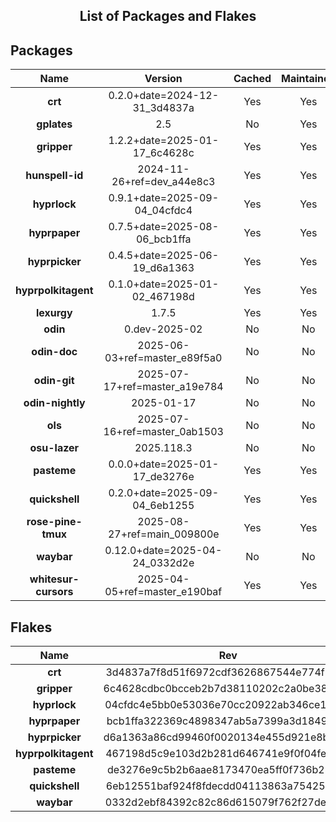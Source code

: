 <!--- This list was auto-generated. DO NOT edit this file manually. -->

<h2 align="center">List of Packages and Flakes</h2>

## Packages

| **Name** | **Version** | **Cached** | **Maintained** | **Homepage** |
| :-: | :-: | :-: | :-: | :-: |
| **crt** | 0.2.0+date=2024-12-31_3d4837a | Yes | Yes | [🌐](https://github.com/spitulax/crt) |
| **gplates** | 2.5 | No | Yes | [🌐](https://www.gplates.org) |
| **gripper** | 1.2.2+date=2025-01-17_6c4628c | Yes | Yes | [🌐](https://github.com/spitulax/gripper) |
| **hunspell-id** | 2024-11-26+ref=dev_a44e8c3 | Yes | Yes | [🌐](https://github.com/shuLhan/hunspell-id) |
| **hyprlock** | 0.9.1+date=2025-09-04_04cfdc4 | Yes | Yes | [🌐](https://github.com/hyprwm/hyprlock) |
| **hyprpaper** | 0.7.5+date=2025-08-06_bcb1ffa | Yes | Yes | [🌐](https://github.com/hyprwm/hyprpaper) |
| **hyprpicker** | 0.4.5+date=2025-06-19_d6a1363 | Yes | Yes | [🌐](https://github.com/hyprwm/hyprpicker) |
| **hyprpolkitagent** | 0.1.0+date=2025-01-02_467198d | Yes | Yes | [🌐](https://github.com/hyprwm/hyprpolkitagent) |
| **lexurgy** | 1.7.5 | Yes | Yes | [🌐](https://github.com/def-gthill/lexurgy) |
| **odin** | 0.dev-2025-02 | No | No | [🌐](https://odin-lang.org/) |
| **odin-doc** | 2025-06-03+ref=master_e89f5a0 | No | No | [🌐](https://github.com/odin-lang/pkg.odin-lang.org) |
| **odin-git** | 2025-07-17+ref=master_a19e784 | No | No | [🌐](https://odin-lang.org/) |
| **odin-nightly** | 2025-01-17 | No | No | [🌐](https://odin-lang.org/) |
| **ols** | 2025-07-16+ref=master_0ab1503 | No | No | [🌐](https://github.com/DanielGavin/ols) |
| **osu-lazer** | 2025.118.3 | No | No | [🌐](https://osu.ppy.sh) |
| **pasteme** | 0.0.0+date=2025-01-17_de3276e | Yes | Yes | [🌐](https://github.com/spitulax/pasteme) |
| **quickshell** | 0.2.0+date=2025-09-04_6eb1255 | Yes | Yes | [🌐](https://quickshell.org) |
| **rose-pine-tmux** | 2025-08-27+ref=main_009800e | Yes | Yes | [🌐](https://github.com/rose-pine/tmux) |
| **waybar** | 0.12.0+date=2025-04-24_0332d2e | No | No | [🌐](https://github.com/alexays/waybar) |
| **whitesur-cursors** | 2025-04-05+ref=master_e190baf | Yes | Yes | [🌐](https://github.com/vinceliuice/WhiteSur-cursors) |

## Flakes

| **Name** | **Rev** | **Maintained** | **Homepage** |
| :-: | :-: | :-: | :-: |
| **crt** | 3d4837a7f8d51f6972cdf3626867544e774f1965 | Yes | [🌐](https://github.com/spitulax/crt) |
| **gripper** | 6c4628cdbc0bcceb2b7d38110202c2a0be3813d8 | Yes | [🌐](https://github.com/spitulax/gripper) |
| **hyprlock** | 04cfdc4e5bb0e53036e70cc20922ab346ce165cd | Yes | [🌐](https://github.com/hyprwm/hyprlock) |
| **hyprpaper** | bcb1ffa322369c4898347ab5a7399a3d18494c8f | Yes | [🌐](https://github.com/hyprwm/hyprpaper) |
| **hyprpicker** | d6a1363a86cd99460f0020134e455d921e8bacd8 | Yes | [🌐](https://github.com/hyprwm/hyprpicker) |
| **hyprpolkitagent** | 467198d5c9e103d2b281d646741e9f0f04fe0e8c | Yes | [🌐](https://github.com/spitulax/hyprpolkitagent) |
| **pasteme** | de3276e9c5b2b6aae8173470ea5ff0f736b28c5c | Yes | [🌐](https://github.com/spitulax/pasteme) |
| **quickshell** | 6eb12551baf924f8fdecdd04113863a754259c34 | Yes | [🌐](https://github.com/quickshell-mirror/quickshell) |
| **waybar** | 0332d2ebf84392c82c86d615079f762f27de94ba | No | [🌐](https://github.com/alexays/waybar) |
